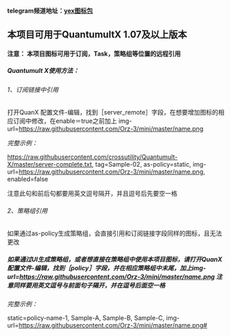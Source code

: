 #### telegram频道地址：[yex图标包](超链接地址 "https://t.me/yex0318")
## 本项目可用于QuantumultX 1.07及以上版本
#### 注意： 本项目图标可用于订阅，Task，策略组等位置的远程引用
##### Quantumult X使用方法： 
###### 1、订阅链接中引用 
打开QuanX 配置文件-编辑，找到［server_remote］字段，在想要增加图标的相应订阅中修改，在enable＝true之前加上 img-url=https://raw.githubusercontent.com/Orz-3/mini/master/name.png 

*完整示例：*

https://raw.githubusercontent.com/crossutility/Quantumult-X/master/server-complete.txt, tag=Sample-02, as-policy=static, img-url=https://raw.githubusercontent.com/Orz-3/mini/master/name.png, enabled=false

注意此句和前后句都要用英文逗号隔开，并且逗号后先要空一格
###### 2、策略组引用 
如果通过as-policy生成策略组，会直接引用和订阅链接字段同样的图标，且无法更改

##### 如果通过UI生成策略组，或者想直接在策略组中使用本项目图标，请打开QuanX 配置文件-编辑，找到［policy］字段，并在相应策略组中末尾，加上img-url=https://raw.githubusercontent.com/Orz-3/mini/master/name.png 注意同样要用英文逗号与前面句子隔开，并在逗号后面空一格

*完整示例：*

static=policy-name-1, Sample-A, Sample-B, Sample-C, img-url=https://raw.githubusercontent.com/Orz-3/mini/master/name.png#
